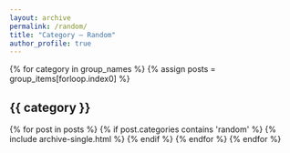 ```yaml
---
layout: archive
permalink: /random/
title: "Category — Random"
author_profile: true
---
```


{% for category in group_names %} 
  {% assign posts = group_items[forloop.index0] %}
  <h2 id="{{ category | slugify }}" class="archive__subtitle">{{ category }}</h2>
  {% for post in posts %}
    {% if post.categories contains 'random' %}
      {% include archive-single.html %}
    {% endif %}
  {% endfor %}
{% endfor %}
